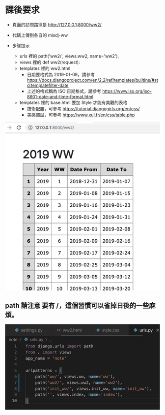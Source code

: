 # 課後要求

- 頁面的訪問路徑是 http://127.0.0.1:8000/ww2/
- 代碼上傳到各自的  misdj-ww
- 步骤提示

  - urls 裡的 path('ww2/', views.ww2, name='ww2'),
  - views 裡的 def ww2(request):
  - templates 裡的 ww2.html
    - 日期要格式為 2019-01-09，請參考  https://docs.djangoproject.com/en/2.2/ref/templates/builtins/#std:templatefilter-date
    - 上述的格式稱為 ISO 日期格式，請參考 https://www.iso.org/iso-8601-date-and-time-format.html
  - templates 裡的 base.html 要加 Style 才能有美觀的表格
    - 技術配置，可參考 https://tutorial.djangogirls.org/en/css/
    - 美感調試，可參考 https://www.xul.fr/en/css/table.php

![Step1](img/51v2.png)


## path 請注意 要有 /，這個習慣可以省掉日後的一些麻煩。
![Step1](img/52.png)


